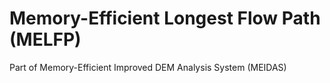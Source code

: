 # Memory-Efficient Longest Flow Path (MELFP)

Part of Memory-Efficient Improved DEM Analysis System (MEIDAS)
